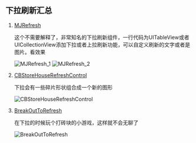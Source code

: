 ## 下拉刷新汇总

1. [MJRefresh](https://github.com/CoderMJLee/MJRefresh)
    
    这个不需要解释了，非常知名的下拉刷新组件，一行代码为UITableView或者UICollectionView添加下拉或者上拉刷新功能，可以自定义刷新的文字或者是图片。看效果

    ![MJRefresh_1](https://supergithuber.github.io/img/MJRefresh_1.gif)
    ![MJRefresh_2](https://supergithuber.github.io/img/MJRefresh_2.gif)
    
2. [CBStoreHouseRefreshControl](https://github.com/coolbeet/CBStoreHouseRefreshControl)

    下拉会有一些碎片形状组合成一个新的图形
    
    ![CBStoreHouseRefreshControl](https://supergithuber.github.io/img/CBStoreHouseRefreshControl.gif)
    
3. [BreakOutToRefresh](https://github.com/dasdom/BreakOutToRefresh)

    在下拉的时候玩个打砖块的小游戏，这样就不会无聊了
    
    ![BreakOutToRefresh](https://supergithuber.github.io/img/BreakOutToRefresh.gif)